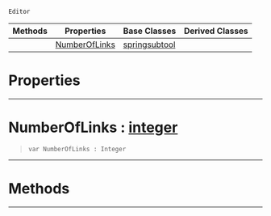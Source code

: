  `Editor`

|Methods|Properties|Base Classes|Derived Classes|
|---|---|---|---|
| |[NumberOfLinks](ropecreatorsubtool.md#numberoflinks-zilch-engin)|[springsubtool](springsubtool.md)| |


 #  Properties


---  
 #  NumberOfLinks : [integer](../nada_base_types/integer.md)

> 
> ```TS:Nada
> var NumberOfLinks : Integer


---  
 #  Methods


---  
 

 